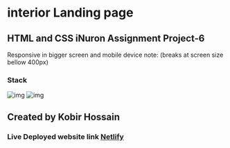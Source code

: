 # interior Landing page

## HTML and CSS iNuron Assignment Project-6

Responsive in bigger screen and mobile device
note: (breaks at screen size bellow 400px)

### Stack

![img](https://img.shields.io/badge/HTML-5-yellowgreen) ![img](https://img.shields.io/badge/CSS-3-red)

## Created by Kobir Hossain

### Live Deployed website link [Netlify]()
